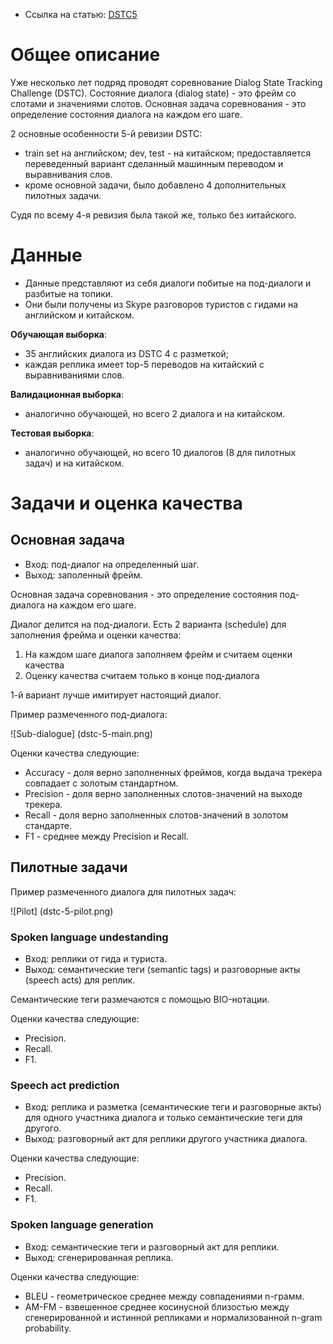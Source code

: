 - Ссылка на статью: [DSTC5](https://github.com/seokhwankim/dstc5/raw/master/docs/handbook_DSTC5.pdf)

# Общее описание

Уже несколько лет подряд проводят соревнование Dialog State Tracking Challenge (DSTC).
Состояние диалога (dialog state) - это фрейм со слотами и значениями слотов.
Основная задача соревнования - это определение состояния диалога на каждом его шаге.

2 основные особенности 5-й ревизии DSTC:
- train set на английском; dev, test - на китайском; предоставляется переведенный
вариант сделанный машинным переводом и выравнивания слов.
- кроме основной задачи, было добавлено 4 дополнительных пилотных задачи.

Судя по всему 4-я ревизия была такой же, только без китайского.

# Данные

- Данные представляют из себя диалоги побитые на под-диалоги и разбитые на топики.
- Они были получены из Skype разговоров туристов с гидами на английском и китайском.

**Обучающая выборка**:

- 35 английских диалога из DSTC 4 с разметкой;
- каждая реплика имеет top-5 переводов на китайский с выравниваниями слов.

**Валидационная выборка**:

- аналогично обучающей, но всего 2 диалога и на китайском.

**Тестовая выборка**:

- аналогично обучающей, но всего 10 диалогов (8 для пилотных задач) и на китайском.

# Задачи и оценка качества

## Основная задача

- Вход: под-диалог на определенный шаг.
- Выход: заполенный фрейм.

Основная задача соревнования - это определение состояния под-диалога на каждом его шаге.

Диалог делится на под-диалоги.
Есть 2 варианта (schedule) для заполнения фрейма и оценки качества:

1. На каждом шаге диалога заполняем фрейм и считаем оценки качества
2. Оценку качества считаем только в конце под-диалога

1-й вариант лучше имитирует настоящий диалог.

Пример размеченного под-диалога:

![Sub-dialogue]
(dstc-5-main.png)

Оценки качества следующие:
- Accuracy - доля верно заполненных фреймов, когда выдача трекера совпадает с золотым стандартном.
- Precision - доля верно заполненных слотов-значений на выходе трекера.
- Recall - доля верно заполненных слотов-значений в золотом стандарте.
- F1 - среднее между Precision и Recall.

## Пилотные задачи

Пример размеченного диалога для пилотных задач:

![Pilot]
(dstc-5-pilot.png)

### Spoken language undestanding

- Вход: реплики от гида и туриста.
- Выход: семантические теги (semantic tags) и разговорные акты (speech acts) для реплик.

Семантические теги размечаются с помощью BIO-нотации.

Оценки качества следующие:
- Precision.
- Recall.
- F1.

### Speech act prediction

- Вход: реплика и разметка (семантические теги и разговорные акты) для одного
участника диалога и только семантические теги для другого.
- Выход: разговорный акт для реплики другого участника диалога.

Оценки качества следующие:
- Precision.
- Recall.
- F1.

### Spoken language generation

- Вход: семантические теги и разговорный акт для реплики.
- Выход: сгенерированная реплика.

Оценки качества следующие:
- BLEU - геометрическое среднее между совпадениями n-грамм.
- AM-FM - взвешенное среднее косинусной близостью между сгенерированной и
истинной репликами и нормализованной n-gram probability.



